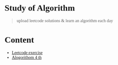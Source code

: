 # <font face="Consolas"> Study of Algorithm
> upload leetcode solutions & learn an algorithm each day
# Content 
- [Leetcode exercise](Leetcode)
- [Alogorithom 4 th](Algorithm)

</font>
